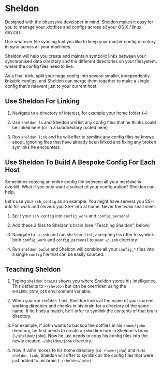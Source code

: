 # Sheldon

Designed with the obsessive developer in mind, Sheldon makes it easy for you to manage your .dotfiles and configs across all your OS X / linux devices.  

Use whatever file syncing tool you like to keep your master config directory in sync across all your machines.  

Sheldon will help you create and maintain symbolic links between your synchronised data directory and the different directories on your filesystem, where the config files need to live.

As a final trick, split your huge config into several smaller, independently linkable configs, and Sheldon can merge them together to make a single config that's relevant just to your current host.

## Use Sheldon For Linking
  1) Navigate to a directory of interest, for example your home folder (~)

  2) Use `sheldon ls` and Sheldon will list any config files that he thinks could be linked here (or in a subdirectory rooted here)

  3) Run `sheldon link` and he will offer to symlink any config files he knows about, ignoring files that have already been linked and fixing any broken symlinks he encounters.

## Use Sheldon To Build A Bespoke Config For Each Host
Sometimes copying an entire config file between all your machine is overkill. What if you only want a subset of your configuration? Sheldon can help.  

Let's use your `ssh_config` as an example. You might have servers you SSH into for work and servers you SSH into at home. Never the twain shall meet.

  1) Split your `ssh_config` into `config_work`  and `config_personal`

2) Add these 2 files to Sheldon's brain (see "Teaching Sheldon", below)

  3) Navigate to `~/.ssh` and run `sheldon link`, accepting his offer to symlink both `config_work` and `config_personal` to your `~/.ssh` directory

  4) Run `sheldon build` and Sheldon will combine all your `config_*` files into a single `config` file that can be easily sourced.

## Teaching Sheldon
  1) Typing `sheldon brains` shows you where Sheldon stores his intelligence. This defaults to `~/sheldon` but can be overriden using the `SHELDON_DATA_DIR` environment variable.
  
2) When you run `sheldon link`, Sheldon looks at the name of your current working directory and checks in his brain for a directory of the same name. If he finds a match, he'll offer to symlink the contents of that brain directory.

3) For example, if John wants to backup the dotfiles in his `/home/john` directory, he first needs to create a `john` directory in Sheldon's brain (`~/sheldon/john`). Now he just needs to copy his config files into the newly created `~/sheldon/john` directory.

4) Now if John moves to his home directory (`cd /home/john`) and runs `sheldon link`, Sheldon will offer to symlink all the config files that were just added to his brain (`~/sheldon/john`)
